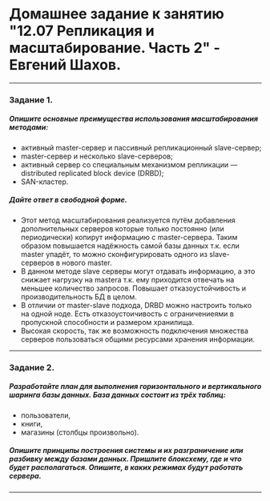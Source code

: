 # Домашнее задание к занятию "12.07 Репликация и масштабирование. Часть 2" - Евгений Шахов.
---
### Задание 1.
##### Опишите основные преимущества использования масштабирования методами:
- активный master-сервер и пассивный репликационный slave-сервер;
- master-сервер и несколько slave-серверов;
- активный сервер со специальным механизмом репликации — distributed replicated block device (DRBD);
- SAN-кластер.
##### Дайте ответ в свободной форме.
- Этот метод масштабирования реализуется путём добавления дополнительных серверов которые только постоянно (или периодически) копирут информацию с master-сервера. Таким образом повышается надёжность самой базы данных т.к. если master упадёт, то можно сконфигурировать одного из slave-серверов в нового master.  
- В данном методе slave серверы могут отдавать информацию, а это снижает нагрузку на mastera т.к. ему приходится отвечать на меньшее количество запросов. Повышает отказоустойчивость и производительность БД в целом.
- В отличии от master-slave подхода, DRBD можно настроить только на одной ноде. Есть отказоустоичивость с ограничениеями в пропускной способности и размером хранилища.
- Высокая скорость, так же возможность подключения множества серверов пользоваться общими ресурсами хранения информации.
---
### Задание 2.
##### Разработайте план для выполнения горизонтального и вертикального шаринга базы данных. База данных состоит из трёх таблиц:
- пользователи,
- книги,
- магазины (столбцы произвольно).
##### Опишите принципы построения системы и их разграничение или разбивку между базами данных. Пришлите блоксхему, где и что будет располагаться. Опишите, в каких режимах будут работать сервера.


---
